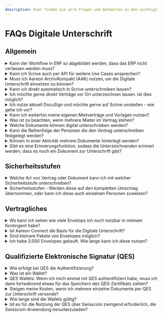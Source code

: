 ```yaml
---
description: Hier finden Sie alle Fragen und Antworten zu den wichtigsten Themen.
---
```


# FAQs Digitale Unterschrift

## Allgemein

<details>

<summary>Kann der Workflow in ERP so abgebildet werden, dass das ERP nicht verlassen werden muss?</summary>

Ja, aber es muss das zu unterzeichnende Dokument final über die erhaltene Email signiert werden.

</details>

<details>

<summary>Kann ich Scrive auch per API für weitere Use Cases ansprechen?</summary>

Ja, bei individuellen Use Cases die nicht abdecket sind können Sie die Scrive API ([Dokumentation](https://apidocs.scrive.com/)) auch via Aareon Connect Low Code oder direkt ansprechen.

</details>

<details>

<summary>Muss ich Aareon ArchivKompakt (AAK) nutzen, um die Digitale Unterschrift einsetzen zu können?</summary>

Ja, eine Anbindung ArchivKompakt ist notwendig und aktuell werden keine anderen Archive oder DMS für die Digitale Unterschrift unterstützt.

</details>

<details>

<summary>Kann ich direkt automatisch in Scrive unterschreiben lassen?</summary>

Nein, Sie erhalten eine Email, damit die Verifizierung durchgeführt werden kann, wonach Sie unterzeichnen können.

</details>

<details>

<summary>Ich möchte gerne direkt Verträge vor Ort unterzeichnen lassen. Ist dies möglich?</summary>

Ja, mit der [#vor-ort-unterschrift](scrive-technologie-partner.md#vor-ort-unterschrift "mention").

</details>

<details>

<summary>Ich nutze aktuell DocuSign und möchte gerne auf Scrive umstellen - wie gehe ich vor?</summary>

Wenden Sie sich direkt an Ihren Account Manager.

</details>

<details>

<summary>Kann ich weiterhin meine eigenen Mietverträge und Vorlagen nutzen?</summary>

Ja, Sie nutzen ihre gewohnten Vorlagen und fügen lediglich sogenannte "Anchor Tags" in die Vorlagen ein, damit die Unterschrift und andere Informationen an der richtigen Stelle eingesetzt werden.

</details>

<details>

<summary>Was ist zu beachten, wenn mehrere Mieter im Vertrag stehen?</summary>

Jede Vertragspartei durchläuft den Unterschriftsprozess individuell. Dadurch können auch mehrere Mieter problemlos einen Vertrag unabhängig voneinander unterzeichnen. Der endgültige Vertrag wird erst archiviert, wenn alle Parteien unterschrieben haben.

</details>

<details>

<summary>Welche Dokumente können digital unterschrieben werden?</summary>

Komplett integriert können je nach ERP entweder alle Dokumente oder Dokumente die auf Mietverträgen basieren unterschrieben werden, weiter Details:[#funktionsumfang-und-roadmap-je-erp](erps/#funktionsumfang-und-roadmap-je-erp "mention").

Alle Dokumente, unabhängig vom ERP, können zudem direkt in Scrive mit [#standalone-nutzung-ohne-erp-system](scrive-technologie-partner.md#standalone-nutzung-ohne-erp-system "mention") unterschrieben werden.

</details>

<details>

<summary>Kann die Reihenfolge der Personen die den Vertrag unterschreiben festgelegt werden?</summary>

Dies ist Teil der Roadmap ( [#funktionsumfang-und-roadmap-je-erp](erps/#funktionsumfang-und-roadmap-je-erp "mention")) und aktuell noch nicht möglich.

</details>

<details>

<summary>Können in einer Aktivität mehrere Dokumente hinterlegt werden?</summary>

Ja, sie können z.B. folgende Dokumente in einer Aktivität hinterlegen und somit als Teil von einem Umschlag senden:

1. Mietvertrag&#x20;
   1. inkl. Hausordnung (Bestandteil des Mietvertrags)
2. Wohngeberbescheinigung&#x20;
3. Beitrittserklärung (Mitgliedsantrag Genossenschaft)
4. SEPA Lastschriftmandat&#x20;

</details>

<details>

<summary>Gibt es eine Erinnerungsfunktion, sodass die Unterzeichnenden erinnert werden, dass es noch ein Dokument zur Unterschrift gibt?</summary>

Ja, dies kann man wie [hier beschrieben](https://helpcenter.scrive.com/kb/guide/en/delivery-settings-pDLbwCk7Ki/Steps/1697969,2094619,2094617) einstellen.

</details>

## Sicherheitsstufen

<details>

<summary>Welche Art von Vertrag oder Dokument kann ich mit welcher Sicherheitsstufe unterschreiben?</summary>

Dies ist grundsätzlich Ihnen überlassen, wir empfehlen folgende Handhabung: [#wann-sollte-die-qes-genutzt-werden](scrive-technologie-partner.md#wann-sollte-die-qes-genutzt-werden "mention").

</details>

<details>

<summary>Sicherheitsstufen - Werden diese auf den kompletten Umschlag übernommen, oder kann ich diese auch einzelnen Personen zuweisen?</summary>

Die Sicherheitsstufe gilt für alle Personen eines Umschlags.

</details>

## Vertragliches

<details>

<summary>Wo kann ich sehen wie viele Envelops ich noch nutzbar in meinem Kontingent habe?</summary>

Sie können jederzeit Ihre aktuelle Nutzung im [Scrive Dashboard](https://scrive.com/new/dashboard) einsehen.

</details>

<details>

<summary>Ist Aareon Connect die Basis für die Digitale Unterschrift?</summary>

Ja, Aareon Connect ist quasi der "App Store" von Aareon und daher allgemein das Portal, das die Basis für integrierte Drittsoftware bildet.

</details>

<details>

<summary>Sind kleinere Pakete von Envelopes möglich?</summary>

Ja, das kleinste mögliche Paket ist 100.

</details>

<details>

<summary>Ich habe 3.000 Envelopes gekauft. Wie lange kann ich diese nutzen?</summary>

Die Envelopes können im Standard ein Jahr genutzt werden.

</details>

## Qualifizierte Elektronische Signatur (QES)

<details>

<summary>Wie erfolgt bei QES die Authentifizierung?</summary>

Der Unterzeichner kann sich entweder per Video-Identifkation, Selfie-Ident oder persönlich vor Ort authentifizieren (weitere Details: [#ablauf-von-qes-in-scrive](scrive-technologie-partner.md#ablauf-von-qes-in-scrive "mention")).

</details>

<details>

<summary>Was ist ein Wallet?</summary>

Ein Wallet erlaubt es Ihnen eine einmal gemachte erfolgreiche Video- oder Selfie-Identifikation in Form eines Zertifikats in einer App für zukünftige Legitimationen zu speichern.

</details>

<details>

<summary>QES Wallets: Wenn ich mich einmal mit QES authentifiziert habe, muss ich dann fortwährend etwas für das Speichern des QES-Zertifikats zahlen?</summary>

Nein, es entstehen keine laufenden Kosten. Es entstehen lediglich vorgangsbezogene Kosten je nach Art der Legitimation unterschiedlich hoch sein können.

</details>

<details>

<summary>Steigen meine Kosten, wenn ich mehrere einzelne Dokumente per QES zur Unterschrift versende?</summary>

Ja, jedes einzelne Dokument kostet die QES-Gebühr. Um Kosten zu reduzieren und den Workflow Ihrer Unterschreiber optimal zu gestalten, empfehlen wir alle einzelnen zu unterschreibenden Dokumente in einem PDF zusammen zu fassen.

</details>

<details>

<summary>Wie lange sind die Wallets gültig?</summary>

Dies hängt von der Art der initialen Legitimation ab und ist zwischen 2 und 5 Jahren:

* SRS Videoidentifizierung - bis 5 Jahre
* RA App - bis 5 Jahre&#x20;
* SRS Selfie-Ident - bis 2 Jahre

</details>

<details>

<summary>Ist es für die Nutzung der QES über Swisscom zwingend erforderlich, die Swisscom-Anwendung herunterzuladen?</summary>

Nein, Benutzer können sich entweder über die App oder per SMS authentifizieren.

</details>
